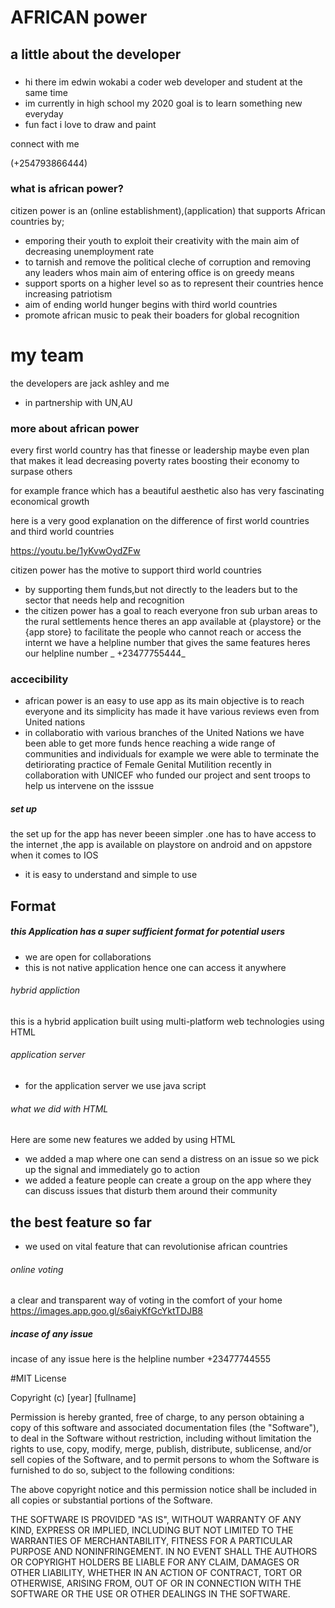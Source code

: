 # AFRICAN power

## a little about the developer

###

* hi there im edwin wokabi a coder web developer and student at the same time
* im currently in high school my 2020 goal is to learn something new everyday 
* fun fact i love to draw and paint

connect with me 

(+254793866444)

### what is african power?

citizen power is an (online establishment),(application) that supports African countries by;

* emporing their youth to exploit their creativity with the main aim of decreasing unemployment rate 
* to tarnish and remove the political cleche of corruption and removing any leaders whos main aim of entering office is on greedy means 
* support sports on a higher level so as to represent their countries hence increasing patriotism 
* aim of ending world hunger begins with third world countries
* promote african music to peak their boaders for global recognition 
# my team 
the developers are jack ashley and me

* in partnership with UN,AU   
### more about african power
every first world country has that finesse or leadership maybe even plan that makes it lead decreasing poverty rates boosting their economy to surpase others 

for example france which has a beautiful aesthetic also has very fascinating economical growth 

here is a very good explanation on the difference of first world countries and third world countries

https://youtu.be/1yKvwOydZFw

citizen power has the motive to support third world countries 

* by supporting them funds,but not directly to the leaders but to the sector that needs help and recognition 
* the citizen power has a goal to reach everyone fron sub urban areas to the rural settlements hence theres an app available at {playstore} or the {app store} to facilitate the people who cannot reach or access the internt we have a helpline number that gives the same features heres our helpline number _ +23477755444_ 
### accecibility
* african power is an easy to use app as its main objective is to reach everyone and its simplicity has made it have various reviews even from United nations 
* in collaboratio with various branches of the United Nations we have been able to get more funds hence reaching a wide range of communities and individuals for example we were able to terminate the detiriorating practice of Female Genital Mutilition recently in collaboration with UNICEF who funded our project and sent troops to help us intervene on the isssue 

##### set up
the set up for the app has never beeen simpler .one has to have access to the internet ,the app is available on playstore on android and on appstore when it comes to IOS 
* it is easy to understand and simple to use 
## Format 
##### this Application has a super sufficient format for potential users 
* we are open for collaborations 
* this is not  native application hence one can access it anywhere
###### hybrid appliction
 this is a hybrid application built using multi-platform web technologies using HTML 
 ###### application server
 * for the application server we use java script
 ###### what we did with HTML 
 Here are some new features we added by using HTML
 * we added a map where one can send a distress on an issue so we pick up the signal and immediately go to action 
 * we added a feature people can create a group on the app where they can discuss issues that disturb them around their community 
 ## the best feature so far 
 * we used on vital feature that can revolutionise african countries
 ###### online voting 
 a clear and transparent way of voting in the comfort of your home 
 https://images.app.goo.gl/s6aiyKfGcYktTDJB8
 ##### incase of any issue 
 incase of any issue here is the helpline number +23477744555 
 
 #MIT License

Copyright (c) [year] [fullname]

Permission is hereby granted, free of charge, to any person obtaining a copy
of this software and associated documentation files (the "Software"), to deal
in the Software without restriction, including without limitation the rights
to use, copy, modify, merge, publish, distribute, sublicense, and/or sell
copies of the Software, and to permit persons to whom the Software is
furnished to do so, subject to the following conditions:

The above copyright notice and this permission notice shall be included in all
copies or substantial portions of the Software.

THE SOFTWARE IS PROVIDED "AS IS", WITHOUT WARRANTY OF ANY KIND, EXPRESS OR
IMPLIED, INCLUDING BUT NOT LIMITED TO THE WARRANTIES OF MERCHANTABILITY,
FITNESS FOR A PARTICULAR PURPOSE AND NONINFRINGEMENT. IN NO EVENT SHALL THE
AUTHORS OR COPYRIGHT HOLDERS BE LIABLE FOR ANY CLAIM, DAMAGES OR OTHER
LIABILITY, WHETHER IN AN ACTION OF CONTRACT, TORT OR OTHERWISE, ARISING FROM,
OUT OF OR IN CONNECTION WITH THE SOFTWARE OR THE USE OR OTHER DEALINGS IN THE
SOFTWARE.
